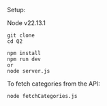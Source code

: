 Setup:

Node v22.13.1

```
git clone
cd Q2
```

```
npm install
npm run dev
or
node server.js
```

To fetch categories from the API:
```
node fetchCategories.js
```
